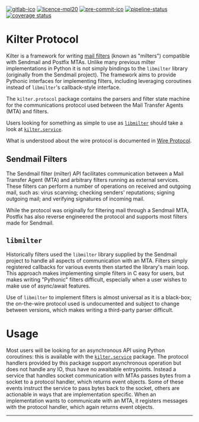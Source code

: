 [![gitlab-ico]][gitlab-link]
[![licence-mpl20]](/LICENCE.txt)
[![pre-commit-ico]][pre-commit-link]
[![pipeline-status]][pipeline-report]
[![coverage status]][coverage report]


Kilter Protocol
===============

Kilter is a framework for writing [mail filters](#sendmail-filters) (known as "milters") 
compatible with Sendmail and Postfix MTAs.  Unlike many previous milter implementations in 
Python it is not simply bindings to the `libmilter` library (originally from the Sendmail 
project).  The framework aims to provide Pythonic interfaces for implementing filters, 
including leveraging coroutines instead of `libmilter`'s callback-style interface.

The `kilter.protocol` package contains the parsers and filter state machine for the 
communications protocol used between the Mail Transfer Agents (MTA) and filters.

Users looking for something as simple to use as [`libmilter`](#libmilter) should take a look 
at [`kilter.service`][].

What is understood about the wire protocol is documented in 
[Wire Protocol](doc/wire-protocol.md).

[`kilter.service`]: https://code.kodo.org.uk/kilter/kilter.service


Sendmail Filters
----------------

The Sendmail filter (milter) API facilitates communication between a Mail Transfer Agent 
(MTA) and arbitrary filters running as external services.  These filters can perform 
a number of operations on received and outgoing mail, such as: virus scanning; checking 
senders' reputations; signing outgoing mail; and verifying signatures of incoming mail.

While the protocol was originally for filtering mail through a Sendmail MTA, Postfix has 
also reverse engineered the protocol and supports most filters made for Sendmail.


`libmilter`
-----------

Historically filters used the `libmilter` library supplied by the Sendmail project to handle 
all aspects of communication with an MTA.  Filters simply registered callbacks for various 
events then started the library's main loop. This approach makes implementing simple filters 
in C easy for users, but makes writing "Pythonic" filters difficult, especially when a user 
wishes to make use of async/await features.

Use of `libmilter` to implement filters is almost universal as it is a black-box; the 
on-the-wire protocol used is undocumented and subject to change between versions, which 
makes writing a third-party parser difficult.


Usage
=====

Most users will be looking for an asynchronous API using Python coroutines: this is 
available with the [`kilter.service`][] package.  The protocol handlers provided by this 
package support asynchronous operation but does not handle any IO, thus have no awaitable 
entrypoints. Instead a service that handles socket communication with MTAs passes bytes from 
a socket to a protocol handler, which returns event objects.  Some of these events instruct 
the service to pass bytes back to the socket, others are actionable in ways that are 
implementation specific.  When an implementation wants to communicate with an MTA, it 
registers messages with the protocol handler, which again returns event objects.


---

[gitlab-ico]:
  https://img.shields.io/badge/GitLab-code.kodo.org.uk-blue.svg?logo=gitlab
  "GitLab"

[gitlab-link]:
  https://code.kodo.org.uk/kilter/kilter.protocol
  "Kilter Protocol at code.kodo.org.uk"

[pre-commit-ico]:
  https://img.shields.io/badge/pre--commit-enabled-brightgreen?logo=pre-commit&logoColor=white
  "Pre-Commit: enabled"

[pre-commit-link]:
  https://github.com/pre-commit/pre-commit
  "Pre-Commit at GitHub.com"

[licence-mpl20]:
  https://img.shields.io/badge/Licence-MPL--2.0-blue.svg
  "Licence: Mozilla Public License 2.0"

[pipeline-status]:
  https://code.kodo.org.uk/kilter/kilter.protocol/badges/main/pipeline.svg

[pipeline-report]:
  https://code.kodo.org.uk/kilter/kilter.protocol/pipelines/latest
  "Pipelines"

[coverage status]:
  https://code.kodo.org.uk/kilter/kilter.protocol/badges/main/coverage.svg

[coverage report]:
  https://code.kodo.org.uk/kilter/kilter.protocol/-/jobs/artifacts/main/file/results/coverage/index.html?job=Unit+Tests
